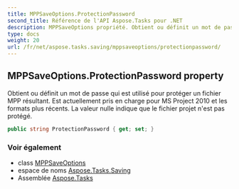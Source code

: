 ```yaml
---
title: MPPSaveOptions.ProtectionPassword
second_title: Référence de l'API Aspose.Tasks pour .NET
description: MPPSaveOptions propriété. Obtient ou définit un mot de passe qui est utilisé pour protéger un fichier MPP résultant. Est actuellement pris en charge pour MS Project 2010 et les formats plus récents. La valeur nulle indique que le fichier projet nest pas protégé.
type: docs
weight: 20
url: /fr/net/aspose.tasks.saving/mppsaveoptions/protectionpassword/
---
```

## MPPSaveOptions.ProtectionPassword property

Obtient ou définit un mot de passe qui est utilisé pour protéger un fichier MPP résultant. Est actuellement pris en charge pour MS Project 2010 et les formats plus récents. La valeur nulle indique que le fichier projet n'est pas protégé.

```csharp
public string ProtectionPassword { get; set; }
```

### Voir également

* class [MPPSaveOptions](../)
* espace de noms [Aspose.Tasks.Saving](../../mppsaveoptions/)
* Assemblée [Aspose.Tasks](../../../)


